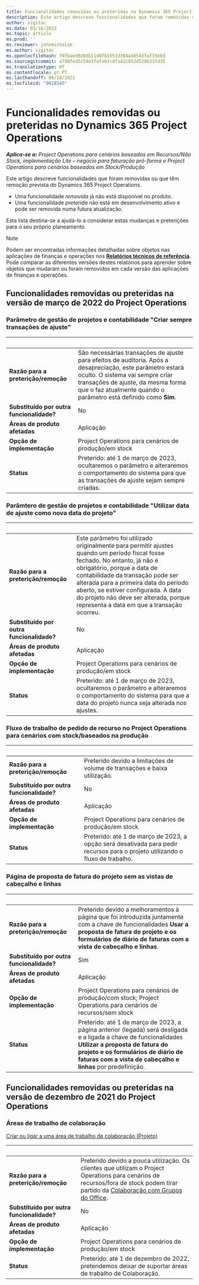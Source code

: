 ```yaml
---
title: Funcionalidades removidas ou preteridas no Dynamics 365 Project Operations
description: Este artigo descreve funcionalidades que foram removidas ou que têm remoção prevista do Dynamics 365 Project Operations.
author: sigitac
ms.date: 03/16/2022
ms.topic: article
ms.prod: ''
ms.reviewer: johnmichalak
ms.author: sigitac
ms.openlocfilehash: f0fbaed028db11d8fb1551d304a40543faf35b0d
ms.sourcegitcommit: a798fed5c59e3fefa62cdfa42c852d529b33fd35
ms.translationtype: HT
ms.contentlocale: pt-PT
ms.lasthandoff: 06/18/2022
ms.locfileid: "9028343"
---
```

# <a name="removed-or-deprecated-features-in-dynamics-365-project-operations"></a>Funcionalidades removidas ou preteridas no Dynamics 365 Project Operations

_**Aplica-se a:** Project Operations para cenários baseados em Recursos/Não Stock, implementação Lite – negócio para faturação pró-forma e Project Operations para cenários baseados em Stock/Produção_

Este artigo descreve funcionalidades que foram removidas ou que têm remoção prevista do Dynamics 365 Project Operations.

- Uma funcionalidade *removida* já não está disponível no produto.
- Uma funcionalidade *preterida* não está em desenvolvimento ativo e pode ser removida numa futura atualização.

Esta lista destina-se a ajudá-lo a considerar estas mudanças e preterições para o seu próprio planeamento.

> [!NOTE]
> Podem ser encontradas informações detalhadas sobre objetos nas aplicações de finanças e operações nos [**Relatórios técnicos de referência**](/dynamics/s-e/global/axtechrefrep_61). Pode comparar as diferentes versões destes relatórios para aprender sobre objetos que mudaram ou foram removidos em cada versão das aplicações de finanças e operações.

## <a name="features-removed-or-deprecated-in-the-project-operations-march-2022-release"></a>Funcionalidades removidas ou preteridas na versão de março de 2022 do Project Operations

### <a name="project-management-and-accounting-always-create-adjustment-transaction-parameter"></a>Parâmetro de gestão de projetos e contabilidade "Criar sempre transações de ajuste"

| &nbsp; | &nbsp; |
|--------|--------|
| **Razão para a preterição/remoção** | São necessárias transações de ajuste para efeitos de auditoria. Após a desapreciação, este parâmetro estará oculto. O sistema vai sempre criar transações de ajuste, da mesma forma que o faz atualmente quando o parâmetro está definido como **Sim**. |
| **Substituído por outra funcionalidade?** | No |
| **Áreas de produto afetadas** | Aplicação |
| **Opção de implementação** | Project Operations para cenários de produção/em stock |
| **Status** | Preterido: até 1 de março de 2023, ocultaremos o parâmetro e alteraremos o comportamento do sistema para que as transações de ajuste sejam sempre criadas. |

### <a name="project-management-and-accounting-use-adjustment-date-as-new-project-date-parameter"></a>Parâmtero de gestão de projetos e contabilidade "Utilizar data de ajuste como nova data do projeto"

| &nbsp; | &nbsp; |
|--------|--------|
| **Razão para a preterição/remoção** | Este parâmetro foi utilizado originalmente para permitir ajustes quando um período fiscal fosse fechado. No entanto, já não é obrigatório, porque a data de contabilidade da transação pode ser alterada para a primeira data do período aberto, se estiver configurada. A data do projeto não deve ser alterada, porque representa a data em que a transação ocorreu. |
| **Substituído por outra funcionalidade?** | No |
| **Áreas de produto afetadas** | Aplicação |
| **Opção de implementação** | Project Operations para cenários de produção/em stock |
| **Status** | Preterido: até 1 de março de 2023, ocultaremos o parâmetro e alteraremos o comportamento do sistema para que a data do projeto nunca seja alterada nos ajustes. |

### <a name="resource-request-workflow-in-project-operations-for-stockedproduction-based-scenarios"></a>Fluxo de trabalho de pedido de recurso no Project Operations para cenários com stock/baseados na produção

| &nbsp; | &nbsp; |
|--------|--------|
| **Razão para a preterição/remoção** | Preterido devido a limitações de volume de transações e baixa utilização. |
| **Substituído por outra funcionalidade?** | No |
| **Áreas de produto afetadas** | Aplicação |
| **Opção de implementação** | Project Operations para cenários de produção/em stock |
| **Status** | Preterido: até 1 de março de 2023, a opção será desativada para pedir recursos para o projeto utilizando o fluxo de trabalho. |

### <a name="project-invoice-proposal-page-without-header-and-lines-views"></a>Página de proposta de fatura do projeto sem as vistas de cabeçalho e linhas

| &nbsp; | &nbsp; |
|--------|--------|
| **Razão para a preterição/remoção** | Preterido devido a melhoramentos à página que foi introduzida juntamente com a chave de funcionalidades **Usar a proposta de fatura do projeto e os formulários de diário de faturas com a vista de cabeçalho e linhas**. |
| **Substituído por outra funcionalidade?** | Sim |
| **Áreas de produto afetadas** | Aplicação |
| **Opção de implementação** | Project Operations para cenários de produção/com stock; Project Operations para cenários de recursos/sem stock |
| **Status** | Preterido: até 1 de março de 2023, a página anterior (legada) será desligada e a ligada a chave de funcionalidades **Utilizar a proposta de fatura do projeto e os formulários de diário de faturas com a vista de cabeçalho e linhas** por predefinição. |

## <a name="features-removed-or-deprecated-in-the-project-operations-december-2021-release"></a>Funcionalidades removidas ou preteridas na versão de dezembro de 2021 do Project Operations

### <a name="collaboration-workspaces"></a>Áreas de trabalho de colaboração

[Criar ou ligar a uma área de trabalho de colaboração (Projeto)](/dynamicsax-2012/appuser-itpro/create-or-link-to-a-collaboration-workspace-project)

| &nbsp; | &nbsp; |
|--------|--------|
| **Razão para a preterição/remoção** | Preterido devido a pouca utilização. Os clientes que utilizam o Project Operations para cenários de recursos/fora de stock podem tirar partido da [Colaboração com Grupos do Office](../project-management/collaboration-groups.md). |
| **Substituído por outra funcionalidade?** | No |
| **Áreas de produto afetadas** | Aplicação  |
| **Opção de implementação** | Project Operations para cenários de produção/em stock |
| **Status** | Preterido: até 1 de dezembro de 2022, pretendemos deixar de suportar áreas de trabalho de Colaboração. |
